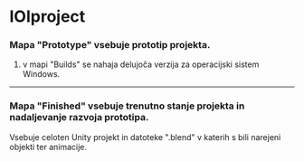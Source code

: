 # IOIproject

### Mapa "Prototype" vsebuje prototip projekta.
1. v mapi "Builds" se nahaja delujoča verzija za operacijski sistem Windows.

---

### Mapa "Finished" vsebuje trenutno stanje projekta in  nadaljevanje razvoja prototipa.
Vsebuje celoten Unity projekt in datoteke ".blend" v katerih s bili narejeni objekti ter animacije.
